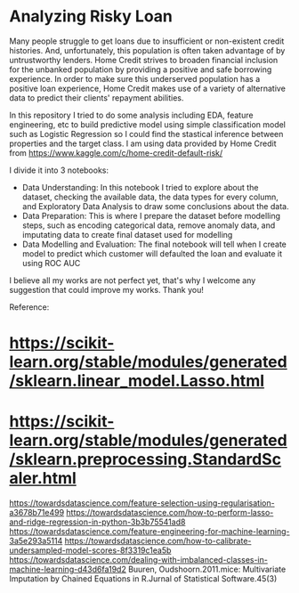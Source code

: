 # Analyzing Risky Loan


Many people struggle to get loans due to insufficient or non-existent credit histories. And, unfortunately, this population is often taken advantage of by untrustworthy lenders. Home Credit strives to broaden financial inclusion for the unbanked population by providing a positive and safe borrowing experience. In order to make sure this underserved population has a positive loan experience, Home Credit makes use of a variety of alternative data to predict their clients' repayment abilities.

In this repository I tried to do some analysis including EDA, feature engineering, etc to build predictive model using simple classification model such as Logistic Regression so I could find the stastical inference between properties and the target class. I am using data provided by Home Credit from https://www.kaggle.com/c/home-credit-default-risk/

I divide it into 3 notebooks:
* Data Understanding: In this notebook I tried to explore about the dataset, checking the available data, the data types for every column, and Exploratory Data Analysis to draw some conclusions about the data.
* Data Preparation: This is where I prepare the dataset before modelling steps, such as encoding categorical data, remove anomaly data, and imputating data to create final dataset used for modelling
* Data Modelling and Evaluation: The final notebook will tell when I create model to predict which customer will defaulted the loan and evaluate it using ROC AUC

I believe all my works are not perfect yet, that's why I welcome any suggestion that could improve my works. Thank you!

Reference:
# https://scikit-learn.org/stable/modules/generated/sklearn.linear_model.Lasso.html
# https://scikit-learn.org/stable/modules/generated/sklearn.preprocessing.StandardScaler.html
https://towardsdatascience.com/feature-selection-using-regularisation-a3678b71e499
https://towardsdatascience.com/how-to-perform-lasso-and-ridge-regression-in-python-3b3b75541ad8
https://towardsdatascience.com/feature-engineering-for-machine-learning-3a5e293a5114
https://towardsdatascience.com/how-to-calibrate-undersampled-model-scores-8f3319c1ea5b
https://towardsdatascience.com/dealing-with-imbalanced-classes-in-machine-learning-d43d6fa19d2
Buuren, Oudshoorn.2011.mice: Multivariate Imputation by Chained Equations in R.Jurnal of Statistical Software.45(3)
